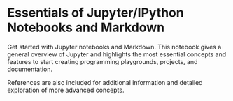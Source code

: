 # Essentials of Jupyter/IPython Notebooks and Markdown

Get started with Jupyter notebooks and Markdown. This notebook gives a general overview of Jupyter and highlights the most essential concepts and features to start creating programming playgrounds, projects, and documentation.

References are also included for additional information and detailed exploration of more advanced concepts. 
